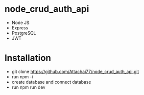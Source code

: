 # node_crud_auth_api
- Node JS
- Express
- PostgreSQL
- JWT

# Installation
- git clone https://github.com/Attachai77/node_crud_auth_api.git
- run npm -i
- create database and connect database
- run npm run dev
